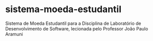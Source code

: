 # sistema-moeda-estudantil
Sistema de Moeda Estudantil para a Disciplina de Laboratório de Desenvolvimento de Software, lecionada pelo Professor João Paulo Aramuni

